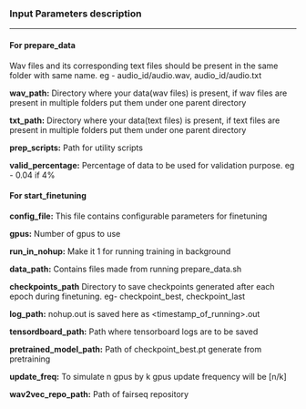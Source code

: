 ### Input Parameters description

---

#### For prepare_data

Wav files and its corresponding text files should be present in the same folder with same name. eg - audio_id/audio.wav, audio_id/audio.txt

**wav_path:** Directory where your data(wav files) is present, if wav files are present in multiple folders put them under one parent directory

**txt_path:** Directory where your data(text files) is present, if text files are present in multiple folders put them under one parent directory

**prep_scripts:** Path for utility scripts

**valid_percentage:** Percentage of data to be used for validation purpose. eg - 0.04 if 4%


#### For start_finetuning

**config_file:** This file contains configurable parameters for finetuning

**gpus:** Number of gpus to use

**run_in_nohup:** Make it 1 for running training in background

**data_path:** Contains files made from running prepare_data.sh

**checkpoints_path** Directory to save checkpoints generated after each epoch during finetuning. eg- checkpoint_best, checkpoint_last

**log_path:** nohup.out is saved here as <timestamp_of_running>.out

**tensordboard_path:** Path where tensorboard logs are to be saved

**pretrained_model_path:** Path of checkpoint_best.pt generate from pretraining

**update_freq:** To simulate n gpus by k gpus update frequency will be [n/k]

**wav2vec_repo_path:** Path of fairseq repository